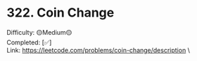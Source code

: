 # 322. Coin Change

Difficulty: 🟡Medium🟡 \
Completed: [✅] \
Link: https://leetcode.com/problems/coin-change/description \
